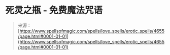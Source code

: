 <!--yml

category: 未分类

date: 2024-06-12 18:38:28

-->

# 死灵之瓶 - 免费魔法咒语

> 来源：[https://www.spellsofmagic.com/spells/love_spells/erotic_spells/4655/page.html#0001-01-01](https://www.spellsofmagic.com/spells/love_spells/erotic_spells/4655/page.html#0001-01-01)

